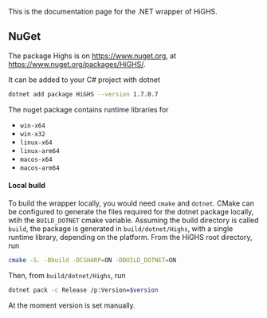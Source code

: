 This is the documentation page for the .NET wrapper of HiGHS.

## NuGet 

The package Highs is on https://www.nuget.org, at https://www.nuget.org/packages/HiGHS/. 

It can be added to your C# project with dotnet

```bash
dotnet add package HiGHS --version 1.7.0.7
```

The nuget package contains runtime libraries for 

* `win-x64`
* `win-x32`
* `linux-x64`
* `linux-arm64`
* `macos-x64`
* `macos-arm64`

#### Local build

To build the wrapper locally, you would need `cmake` and `dotnet`. CMake can be configured to generate the files required for the dotnet package locally, wtih the `BUILD_DOTNET` cmake variable. Assuming the build directory is called `build`, the package is generated in `build/dotnet/Highs`, with a single runtime library, depending on the platform. From the HiGHS root directory, run 

``` bash
cmake -S. -Bbuild -DCSHARP=ON -DBUILD_DOTNET=ON
```

Then, from `build/dotnet/Highs`, run 

```bash
dotnet pack -c Release /p:Version=$version
```

At the moment version is set manually.